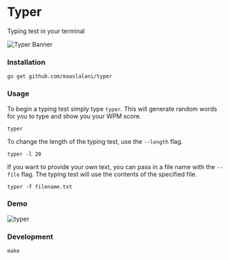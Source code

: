 # Typer

Typing test in your terminal

![Typer Banner](../assets/banner.png)

### Installation
```
go get github.com/maaslalani/typer
```

### Usage
To begin a typing test simply type `typer`. This will generate random words for you to type and show you your WPM score.
```
typer
```

To change the length of the typing test, use the `--length` flag.
```
typer -l 20
```

If you want to provide your own text, you can pass in a file name with the `--file` flag. The typing test will use the contents of the specified file.
```
typer -f filename.txt
```

### Demo
![typer](../assets/typer.gif?raw=true)

### Development
```
make
```
